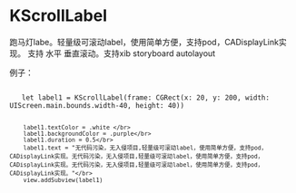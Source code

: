 # KScrollLabel 
跑马灯labe。轻量级可滚动label，使用简单方便，支持pod，CADisplayLink实现。
支持 水平 垂直滚动。支持xib storyboard autolayout


例子：

<code>
   let label1 = KScrollLabel(frame: CGRect(x: 20, y: 200, width: UIScreen.main.bounds.width-40, height: 40))
   
        label1.textColor = .white </br>
        label1.backgroundColor = .purple</br>
        label1.duration = 0.5</br>
        label1.text = "无代码污染，无入侵项目,轻量级可滚动label，使用简单方便，支持pod，CADisplayLink实现。无代码污染，无入侵项目,轻量级可滚动label，使用简单方便，支持pod，CADisplayLink实现。无代码污染，无入侵项目,轻量级可滚动label，使用简单方便，支持pod，CADisplayLink实现。"</br>
        view.addSubview(label1)

</code>
